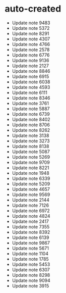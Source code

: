 # auto-created
- Update note 9483
- Update note 5372
- Update note 8291
- Update note 4307
- Update note 4766
- Update note 2578
- Update note 6776
- Update note 9136
- Update note 2127
- Update note 8846
- Update note 6915
- Update note 6038
- Update note 4593
- Update note 6111
- Update note 8346
- Update note 3761
- Update note 5887
- Update note 6739
- Update note 8402
- Update note 8706
- Update note 8262
- Update note 3138
- Update note 3273
- Update note 8138
- Update note 5087
- Update note 5269
- Update note 9709
- Update note 8221
- Update note 1948
- Update note 6339
- Update note 5209
- Update note 4657
- Update note 9569
- Update note 2144
- Update note 7126
- Update note 6972
- Update note 4824
- Update note 2417
- Update note 7355
- Update note 8392
- Update note 6139
- Update note 9867
- Update note 5671
- Update note 1104
- Update note 1785
- Update note 5453
- Update note 6307
- Update note 8298
- Update note 9094
- Update note 3915
